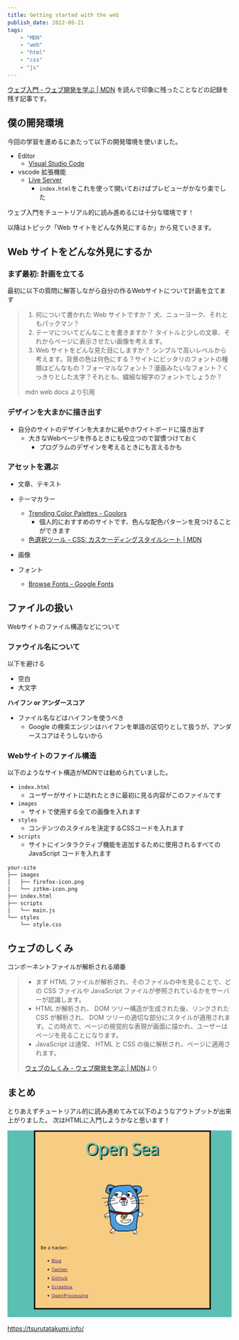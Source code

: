 ```yaml
---
title: Getting started with the web
publish_date: 2022-08-21
tags:
    - "MDN"
    - "web"
    - "html"
    - "css"
    - "js"
---
```


[ウェブ入門 - ウェブ開発を学ぶ | MDN](https://developer.mozilla.org/ja/docs/Learn/Getting_started_with_the_web) を読んで印象に残ったことなどの記録を残す記事です。

## 僕の開発環境

今回の学習を進めるにあたって以下の開発環境を使いました。

- Editor
    - [Visual Studio Code](https://code.visualstudio.com/)
- vscode 拡張機能
    - [Live Server](https://marketplace.visualstudio.com/items?itemName=ritwickdey.LiveServer)
        - `index.html`をこれを使って開いておけばプレビューがかなり楽でした

ウェブ入門をチュートリアル的に読み進めるには十分な環境です！

以降はトピック「Web サイトをどんな外見にするか」から見ていきます。

## Web サイトをどんな外見にするか

### まず最初: 計画を立てる

最初に以下の質問に解答しながら自分の作るWebサイトについて計画を立てます

> 1. 何について書かれた Web サイトですか？ 犬、ニューヨーク、それともパックマン？
> 1. テーマについてどんなことを書きますか？ タイトルと少しの文章、それからページに表示させたい画像を考えます。
> 1. Web サイトをどんな見た目にしますか？ シンプルで高いレベルから考えます。背景の色は何色にする？サイトにピッタリのフォントの種類はどんなもの？フォーマルなフォント？漫画みたいなフォント？くっきりとした太字？それとも、繊細な細字のフォントでしょうか？
>
> mdn web docs より引用

### デザインを大まかに描き出す

- 自分のサイトのデザインを大まかに紙やホワイトボードに描き出す
    - 大きなWebページを作るときにも役立つので習慣つけておく
        - プログラムのデザインを考えるときにも言えるかも

### アセットを選ぶ

- 文章、テキスト
- テーマカラー
    - [Trending Color Palettes - Coolors](https://coolors.co/palettes/trending)
        - 個人的におすすめのサイトです、色んな配色パターンを見つけることができます
    - [色選択ツール - CSS: カスケーディングスタイルシート | MDN](https://developer.mozilla.org/ja/docs/Web/CSS/CSS_Colors/Color_picker_tool)

- 画像
- フォント
    - [Browse Fonts - Google Fonts](https://fonts.google.com/)

## ファイルの扱い

Webサイトのファイル構造などについて

### ファウイル名について

以下を避ける
- 空白
- 大文字

**ハイフン or アンダースコア**
- ファイル名などはハイフンを使うべき
    - Google の検索エンジンはハイフンを単語の区切りとして扱うが、アンダースコアはそうしないから

### Webサイトのファイル構造

以下のようなサイト構造がMDNでは勧められていました。

- `index.html`
    - ユーザーがサイトに訪れたときに最初に見る内容がこのファイルです
- `images`
    - サイトで使用する全ての画像を入れます
- `styles`
    - コンテンツのスタイルを決定するCSSコードを入れます
- `scripts`
    - サイトにインタラクティブ機能を追加するために使用されるすべての JavaScript コードを入れます

```shell
your-site
├── images
│   ├── firefox-icon.png
│   └── zztkm-icon.png
├── index.html
├── scripts
│   └── main.js
└── styles
    └── style.css
```

## ウェブのしくみ

コンポーネントファイルが解析される順番

> - まず HTML ファイルが解析され、そのファイルの中を見ることで、どの CSS ファイルや JavaScript ファイルが参照されているかをサーバーが認識します。
> - HTML が解析され、 DOM ツリー構造が生成された後、リンクされた CSS が解析され、 DOM ツリーの適切な部分にスタイルが適用されます。この時点で、ページの視覚的な表現が画面に描かれ、ユーザーはページを見ることになります。
> - JavaScript は通常、 HTML と CSS の後に解析され、ページに適用されます。
>
> [ウェブのしくみ - ウェブ開発を学ぶ | MDN](https://developer.mozilla.org/ja/docs/Learn/Getting_started_with_the_web/How_the_Web_works#order_in_which_component_files_are_parsed)より

## まとめ

とりあえずチュートリアル的に読み進めてみて以下のようなアウトプットが出来上がりました。
次はHTMLに入門しようかなと思います！

![tsurutatakumi.info](images/tsurutatakumi-info-20220821.png)

https://tsurutatakumi.info/